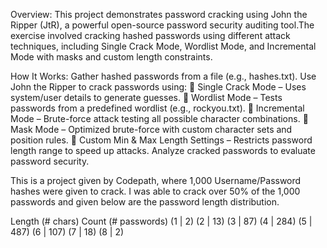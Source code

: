 Overview:
This project demonstrates password cracking using John the Ripper (JtR), a powerful open-source password security auditing tool.The exercise involved cracking hashed passwords using different attack techniques, including Single Crack Mode, Wordlist Mode, and Incremental Mode with masks and custom length constraints.

How It Works:
Gather hashed passwords from a file (e.g., hashes.txt).
Use John the Ripper to crack passwords using:
🔹 Single Crack Mode – Uses system/user details to generate guesses.
🔹 Wordlist Mode – Tests passwords from a predefined wordlist (e.g., rockyou.txt).
🔹 Incremental Mode – Brute-force attack testing all possible character combinations.
🔹 Mask Mode – Optimized brute-force with custom character sets and position rules.
🔹 Custom Min & Max Length Settings – Restricts password length range to speed up attacks.
Analyze cracked passwords to evaluate password security.

This is a project given by Codepath, where 1,000 Username/Password hashes were given to crack. I was able to crack over 50% of the 1,000 passwords and given below are the password length distribution. 

Length (# chars)	Count (# passwords)
(1	| 2)
(2	| 13)
(3	| 87)
(4	| 284)
(5	| 487)
(6	| 107)
(7	| 18)
(8	| 2)
